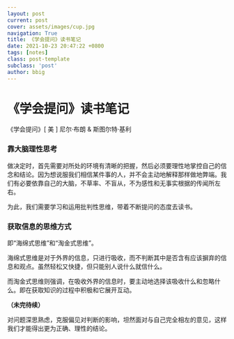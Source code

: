 ```yaml
---
layout: post
current: post
cover: assets/images/cup.jpg
navigation: True
title: 《学会提问》读书笔记
date: 2021-10-23 20:47:22 +0800
tags: [notes]
class: post-template
subclass: 'post'
author: bbig
---
```


#  《学会提问》读书笔记

《学会提问》[ 美 ] 尼尔·布朗 & 斯图尔特·基利



### 靠大脑理性思考

做决定时，首先需要对所处的环境有清晰的把握，然后必须要理性地掌控自己的信念和结论。因为想说服我们相信某件事的人，并不会主动地解释那样做地弊端。我们有必要依靠自己的大脑，不草率、不盲从，不为感性和无事实根据的传闻所左右。

为此，我们需要学习和运用批判性思维，带着不断提问的态度去读书。



### 获取信息的思维方式

即“海绵式思维”和“淘金式思维”。

海绵式思维是对于外界的信息，只进行吸收，而不判断其中是否含有应该摒弃的信息和观点。虽然轻松又快捷，但只能别人说什么就信什么。

而淘金式思维则强调，在吸收外界的信息时，要主动地选择该吸收什么和忽略什么。即在获取知识的过程中积极和它展开互动。





**（未完待续）**

对问题深思熟虑，克服偏见对判断的影响，坦然面对与自己完全相左的意见，这样我们才能得出更为正确、理性的结论。

